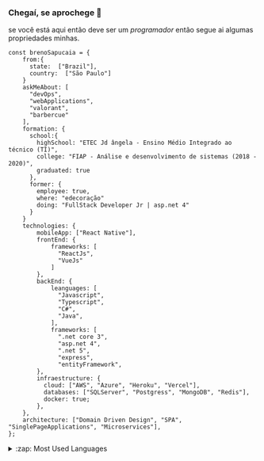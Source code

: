 ### Chegaí, se aprochege 👋


se você está aqui então deve ser um <i>programador</i>
então segue ai algumas propriedades minhas.
<!--
**breno-sapucaia/breno-sapucaia** is a ✨ _special_ ✨ repository because its `README.md` (this file) appears on your GitHub profile.-->

```javscript
const brenoSapucaia = {
    from:{
      state:  ["Brazil"],
      country:  ["São Paulo"]
    }
    askMeAbout: [
      "devOps", 
      "webApplications", 
      "valorant",
      "barbercue"
    ],
    formation: {
      school:{
        highSchool: "ETEC Jd ângela - Ensino Médio Integrado ao técnico (TI)",
        college: "FIAP - Análise e desenvolvimento de sistemas (2018 - 2020)",
        graduated: true
      },
      former: {
        employee: true,
        where: "edecoração"
        doing: "FullStack Developer Jr | asp.net 4"
      }
    }
    technologies: {
        mobileApp: ["React Native"],
        frontEnd: {
            frameworks: [
              "ReactJs", 
              "VueJs"
            ]
        },
        backEnd: {
            leanguages: [
              "Javascript", 
              "Typescript", 
              "C#",
              "Java",
            ],
            frameworks: [
              ".net core 3",
              "asp.net 4",
              ".net 5",
              "express",
              "entityFramework",
        },
        infraestructure: {
          cloud: ["AWS", "Azure", "Heroku", "Vercel"],
          databases: ["SQLServer", "Postgress", "MongoDB", "Redis"],
          docker: true;
        },
    },
    architecture: ["Domain Driven Design", "SPA", "SinglePageApplications", "Microservices"],
};
```

<details>
  <summary>:zap: Most Used Languages</summary>

  [![Top Langs](https://github-readme-stats.vercel.app/api/top-langs/?username=breno-sapucaia)](https://github.com/anuraghazra/github-readme-stats)

</details>

